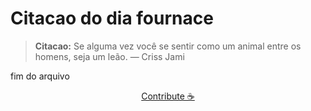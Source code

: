 # Citacao do dia fournace

> **Citacao:** Se alguma vez você se sentir como um animal entre os homens, seja um leão. — Criss Jami

fim do arquivo

<watermark-footer>
<p align="center">
  <a href="https://github.com/ruisuan/ruisuan/blob/main/contribute.md">Contribute ☕</a>
</p>
</watermark-footer>
